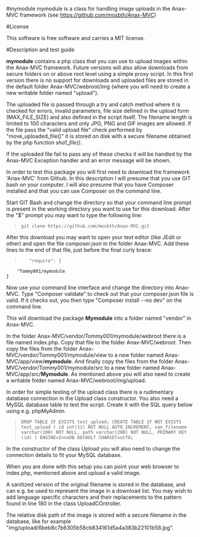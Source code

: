 #mymodule
mymodule is a class for handling image uploads in the Anax-MVC framework (see https://github.com/mosbth/Anax-MVC)

#License

This software is free software and carries a MIT license.

#Description and test guide

**mymodule** contains a php class that you can use to upload images within the Anax-MVC framework. Future versions will also allow downloads from secure folders on or above root level using a simple proxy script. In this first version there is no support for downloads and uploaded files are stored in the default folder Anax-MVC/webroot/img (where you will need to create a new writable folder named "upload").

The uploaded file is passed through a try and catch method where it is checked for errors, invalid parameters, file size defined in the upload form (MAX_FILE_SIZE) and also defined in the script itself. The filename length is limited to 100 characters and only JPG, PNG and GIF images are allowed. If the file pass the "valid upload file" check performed by "move_uploaded_file()" it is stored on disk with a secure filename obtained by the php function *sha1_file()*.

If the uploaded file fail to pass any of these checks it will be handled by the Anax-MVC Exception handler and an error message will be shown.

In order to test this package you will first need to download the framework 'Anax-MVC' from Github. In this description I will presume that you use GIT bash on your computer. I will also presume that you have Composer installed and that you can use Composer on the command line.

Start GIT Bash and change the directory so that your command line prompt is present in the working directory you want to use for this download.
After the "$" prompt you may want to type the following line:
> `git clone https://github.com/mosbth/Anax-MVC.git`

After this download you may want to open your text editor (like JEdit or other) and open the file *composer.json* in the folder Anax-MVC. Add these lines to the end of that file, just before the final curly brace:

>        "require": {
        "Tommy001/mymodule
    }
    
Now use your command line interface and change the directory into Anax-MVC. Type "Composer validate" to check out that your composer.json file is valid. If it checks out, you then type "Composer install --no dev" on the command line.

This will download the package **Mymodule** into a folder named "vendor" in Anax-MVC.
    
In the folder Anax-MVC/vendor/Tommy001/mymodule/webroot there is a file named index.php. Copy that file to the folder Anax-MVC/webroot.
Then copy the files from the folder Anax-MVC/vendor/Tommy001/mymodule/view to a new folder named Anax-MVC/app/view/**mymodule**.
And finally copy the files from the folder Anax-MVC/vendor/Tommy001/mymodule/src to a new folder named Anax-MVC/app/src/**Mymodule**.
As mentioned above you will also need to create a writable folder named Anax-MVC/webroot/img/upload.

In order for simple testing of the upload class there is a rudimentary database connection in the Upload class constructor. You also need a MySQL database table to test the script. Create it with the SQL query below using e.g. phpMyAdmin. 

> `DROP TABLE IF EXISTS test_upload;
CREATE TABLE IF NOT EXISTS test_upload (
  id int(11) NOT NULL AUTO_INCREMENT,
  san_filename varchar(100) NOT NULL,
  path varchar(200) NOT NULL,
  PRIMARY KEY (id)
) ENGINE=InnoDB DEFAULT CHARSET=utf8;`

In the constructor of the class Upload you will also need to change the connection details to fit your MySQL database.

When you are done with this setup you can point your web browser to index.php, mentioned above and upload a valid image.

A sanitized version of the original filename is stored in the database, and can e.g. be used to represent the image in a download list. You may wish to add language specific characters and their replacements to the pattern found in line 180 in the class UploadCOntroller.

The relative disk path of the image is stored with a secure filename in the database, like for example "img/upload/6beb8c7b6305b58cb834161d5a4a383b22101b58.jpg".

